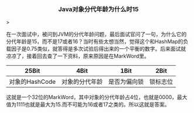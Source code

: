 <center><h3>Java对象分代年龄为什么时15</center>>

在一次面试中，被问到JVM的分代年龄问题，最后面试官问了一句，为什么它的分代年龄是15，而不是17或者16？当时有些太想当然，觉得这个和HashMap的负载因子是0.75类似，就答得是多次试验后得出来的一个平衡的数字。后来面试就凉凉了，接着回去查了一下资料，原来原因是在MarkWord里。

| 25Bit          | 4Bit           | 1Bit         | 2Bit     |
| -------------- | -------------- | ------------ | -------- |
| 对象的HashCode | 对象的分代年龄 | 是否为偏向锁 | 锁标志位 |

这就是一个32位的MarkWord，其中对象的分代年龄占4位，也就是0000，最大值为1111也就是最大为15.而不可能为16或者17之类的。所以这就是答案。


